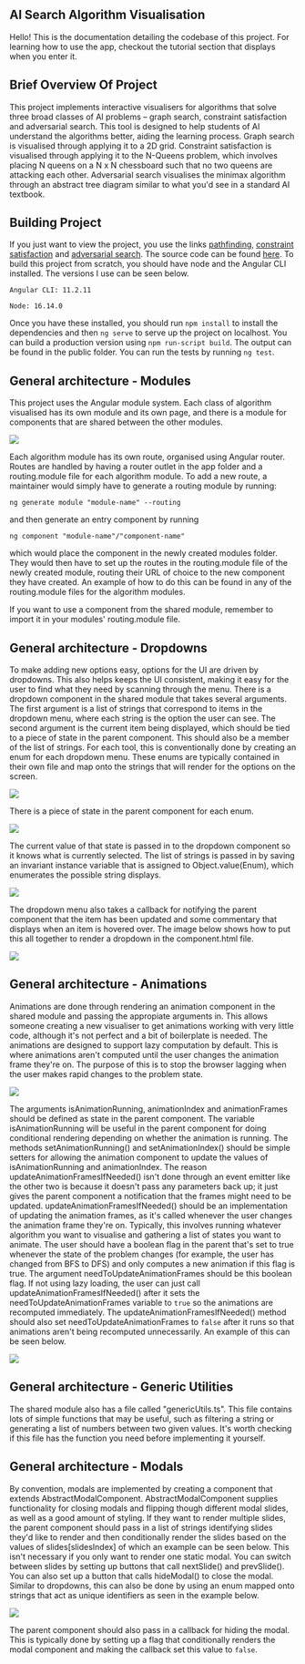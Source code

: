 ## AI Search Algorithm Visualisation

Hello! This is the documentation detailing the codebase of this project. For learning how to use the app, checkout the tutorial section that displays when you enter it.

## Brief Overview Of Project

This project implements interactive visualisers for algorithms that solve three broad classes of AI problems – graph search, constraint satisfaction and adversarial search. This tool is designed to help students of AI understand the algorithms better, aiding the learning process. Graph search is visualised through applying it to a 2D grid. Constraint satisfaction is visualised through applying it to the N-Queens problem, which involves placing N queens on a N x N chessboard such that no two queens are attacking each other. Adversarial search visualises the minimax algorithm through an abstract tree diagram similar to what you'd see in a standard AI textbook.

## Building Project

If you just want to view the project, you use the links [pathfinding](https://marklee7916.github.io/AI-Search-Algorithm-Visualisation/public/#/pathfinding), [constraint satisfaction](https://marklee7916.github.io/AI-Search-Algorithm-Visualisation/public/#/n-queens) and [adversarial search](https://marklee7916.github.io/AI-Search-Algorithm-Visualisation/public/#/minimax). The source code can be found [here](https://github.com/MarkLee7916/AI-Search-Algorithm-Visualisation/tree/master). To build this project from scratch, you should have node and the Angular CLI installed. The versions I use can be seen below.

`Angular CLI: 11.2.11`

`Node: 16.14.0`

Once you have these installed, you should run `npm install` to install the dependencies and then `ng serve` to serve up the project on localhost. You can build a production version using `npm run-script build`. The output can be found in the public folder. You can run the tests by running `ng test`.

## General architecture - Modules

This project uses the Angular module system. Each class of algorithm visualised has its own module and its own page, and there is a module for components that are shared between the other modules.

![](./images/module-structure.png)

Each algorithm module has its own route, organised using Angular router. Routes are handled by having a router outlet in the app folder and a routing.module file for each algorithm module. To add a new route, a maintainer would simply have to generate a routing module by running:

`ng generate module "module-name" --routing`

and then generate an entry component by running

`ng component "module-name"/"component-name"`

which would place the component in the newly created modules folder. They would then have to set up the routes in the routing.module file of the newly created module, routing their URL of choice to the new component they have created. An example of how to do this can be found in any of the routing.module files for the algorithm modules.

If you want to use a component from the shared module, remember to import it in your modules' routing.module file.

## General architecture - Dropdowns

To make adding new options easy, options for the UI are driven by dropdowns. This also helps keeps the UI consistent, making it easy for the user to find what they need by scanning through the menu. There is a dropdown component in the shared module that takes several arguments. The first argument is a list of strings that correspond to items in the dropdown menu, where each string is the option the user can see. The second argument is the current item being displayed, which should be tied to a piece of state in the parent component. This should also be a member of the list of strings. For each tool, this is conventionally done by creating an enum for each dropdown menu. These enums are typically contained in their own file and map onto the strings that will render for the options on the screen.

![](./images/dropdown-item-enums.png)

There is a piece of state in the parent component for each enum.

![](./images/dropdown-enum-states.png)

The current value of that state is passed in to the dropdown component so it knows what is currently selected. The list of strings is passed in by saving an invariant instance variable that is assigned to Object.value(Enum), which enumerates the possible string displays.

![](./images/dropdown-item-values.png)

The dropdown menu also takes a callback for notifying the parent component that the item has been updated and some commentary that displays when an item is hovered over. The image below shows how to put this all together to render a dropdown in the component.html file.

![](./images/dropdown-render.png)

## General architecture - Animations

Animations are done through rendering an animation component in the shared module and passing the appropiate arguments in. This allows someone creating a new visualiser to get animations working with very little code, although it's not perfect and a bit of boilerplate is needed. The animations are designed to support lazy computation by default. This is where animations aren't computed until the user changes the animation frame they're on. The purpose of this is to stop the browser lagging when the user makes rapid changes to the problem state.

![](./images/render-animation-component.png)

The arguments isAnimationRunning, animationIndex and animationFrames should be defined as state in the parent component. The variable isAnimationRunning will be useful in the parent component for doing conditional rendering depending on whether the animation is running. The methods setAnimationRunning() and setAnimationIndex() should be simple setters for allowing the animation component to update the values of isAnimationRunning and animationIndex. The reason updateAnimationFramesIfNeeded() isn't done through an event emitter like the other two is because it doesn't pass any parameters back up; it just gives the parent component a notification that the frames might need to be updated. updateAnimationFramesIfNeeded() should be an implementation of updating the animation frames, as it's called whenever the user changes the animation frame they're on. Typically, this involves running whatever algorithm you want to visualise and gathering a list of states you want to animate. The user should have a boolean flag in the parent that's set to true whenever the state of the problem changes (for example, the user has changed from BFS to DFS) and only computes a new animation if this flag is true. The argument needToUpdateAnimationFrames should be this boolean flag. If not using lazy loading, the user can just call updateAnimationFramesIfNeeded() after it sets the needToUpdateAnimationFrames variable to `true` so the animations are recomputed immediately. The updateAnimationFramesIfNeeded() method should also set needToUpdateAnimationFrames to `false` after it runs so that animations aren't being recomputed unnecessarily. An example of this can be seen below.

![](./images/update-animation-frames.png)

## General architecture - Generic Utilities

The shared module also has a file called "genericUtils.ts". This file contains lots of simple functions that may be useful, such as filtering a string or generating a list of numbers between two given values. It's worth checking if this file has the function you need before implementing it yourself.

## General architecture - Modals

By convention, modals are implemented by creating a component that extends AbstractModalComponent. AbstractModalComponent supplies functionality for closing modals and flipping though different modal slides, as well as a good amount of styling. If they want to render multiple slides, the parent component should pass in a list of strings identifying slides they'd like to render and then conditionally render the slides based on the values of slides\[slidesIndex\] of which an example can be seen below. This isn't necessary if you only want to render one static modal. You can switch between slides by setting up buttons that call nextSlide() and prevSlide(). You can also set up a button that calls hideModal() to close the modal. Similar to dropdowns, this can also be done by using an enum mapped onto strings that act as unique identifiers as seen in the example below.

![](./images/render-animation-component.png)

The parent component should also pass in a callback for hiding the modal. This is typically done by setting up a flag that conditionally renders the modal component and making the callback set this value to `false`.
